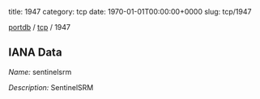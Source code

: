title: 1947
category: tcp
date: 1970-01-01T00:00:00+0000
slug: tcp/1947

[portdb](/) / [tcp](/category/tcp.html) / 1947


## IANA Data

_Name:_ sentinelsrm

_Description:_ SentinelSRM

